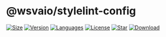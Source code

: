 # @wsvaio/stylelint-config

[![Size](https://img.shields.io/bundlephobia/minzip/@wsvaio/stylelint-config/latest)](https://www.npmjs.com/package/@wsvaio/stylelint-config)
[![Version](https://img.shields.io/npm/v/@wsvaio/stylelint-config)](https://www.npmjs.com/package/@wsvaio/stylelint-config)
[![Languages](https://img.shields.io/github/languages/top/wsvaio/mylint-config)](https://www.npmjs.com/package/@wsvaio/stylelint-config)
[![License](https://img.shields.io/npm/l/@wsvaio/stylelint-config)](https://www.npmjs.com/package/@wsvaio/stylelint-config)
[![Star](https://img.shields.io/github/stars/wsvaio/mylint-config)](https://github.com/wsvaio/mylint-config)
[![Download](https://img.shields.io/npm/dm/@wsvaio/stylelint-config)](https://www.npmjs.com/package/@wsvaio/stylelint-config)

